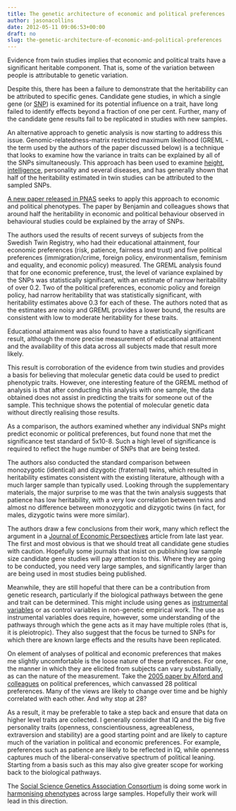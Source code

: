```yaml
---
title: The genetic architecture of economic and political preferences
author: jasonacollins
date: 2012-05-11 09:06:53+00:00
draft: no
slug: the-genetic-architecture-of-economic-and-political-preferences
---
```


Evidence from twin studies implies that economic and political traits have a significant heritable component. That is, some of the variation between people is attributable to genetic variation.

Despite this, there has been a failure to demonstrate that the heritability can be attributed to specific genes. Candidate gene studies, in which a single gene (or [SNP](http://en.wikipedia.org/wiki/Single-nucleotide_polymorphism)) is examined for its potential influence on a trait, have long failed to identify effects beyond a fraction of one per cent. Further, many of the candidate gene results fail to be replicated in studies with new samples.

An alternative approach to genetic analysis is now starting to address this issue. Genomic-relatedness-matrix restricted maximum likelihood (GREML - the term used by the authors of the paper discussed below) is a technique that looks to examine how the variance in traits can be explained by all of the SNPs simultaneously. This approach has been used to examine [height](http://www.nature.com/doifinder/10.1038/ng.608), [intelligence](http://www.nature.com/doifinder/10.1038/mp.2011.85), personality and several diseases, and has generally shown that half of the heritability estimated in twin studies can be attributed to the sampled SNPs.

[A new paper released in PNAS](http://www.pnas.org/content/early/2012/05/02/1120666109.abstract) seeks to apply this approach to economic and political phenotypes. The paper by Benjamin and colleagues shows that around half the heritability in economic and political behaviour observed in behavioural studies could be explained by the array of SNPs.

The authors used the results of recent surveys of subjects from the Swedish Twin Registry, who had their educational attainment, four economic preferences (risk, patience, fairness and trust) and five political preferences (immigration/crime, foreign policy, environmentalism, feminism and equality, and economic policy) measured. The GREML analysis found that for one economic preference, trust, the level of variance explained by the SNPs was statistically significant, with an estimate of narrow heritability of over 0.2. Two of the political preferences, economic policy and foreign policy, had narrow heritability that was statistically significant, with heritability estimates above 0.3 for each of these. The authors noted that as the estimates are noisy and GREML provides a lower bound, the results are consistent with low to moderate heritability for these traits.

Educational attainment was also found to have a statistically significant result, although the more precise measurement of educational attainment and the availability of this data across all subjects made that result more likely.

This result is corroboration of the evidence from twin studies and provides a basis for believing that molecular genetic data could be used to predict phenotypic traits. However, one interesting feature of the GREML method of analysis is that after conducting this analysis with one sample, the data obtained does not assist in predicting the traits for someone out of the sample. This technique shows the potential of molecular genetic data without directly realising those results.

As a comparison, the authors examined whether any individual SNPs might predict economic or political preferences, but found none that met the significance test standard of 5x10-8. Such a high level of significance is required to reflect the huge number of SNPs that are being tested.

The authors also conducted the standard comparison between monozygotic (identical) and dizygotic (fraternal) twins, which resulted in heritability estimates consistent with the existing literature, although with a much larger sample than typically used. Looking through the supplementary materials, the major surprise to me was that the twin analysis suggests that patience has low heritability, with a very low correlation between twins and almost no difference between monozygotic and dizygotic twins (in fact, for males, dizygotic twins were more similar).

The authors draw a few conclusions from their work, many which reflect the argument in a [Journal of Economic Perspectives](https://www.jasoncollins.blog/genoeconomics-molecular-genetics-and-economics/) article from late last year. The first and most obvious is that we should treat all candidate gene studies with caution. Hopefully some journals that insist on publishing low sample size candidate gene studies will pay attention to this. Where they are going to be conducted, you need very large samples, and significantly larger than are being used in most studies being published.

Meanwhile, they are still hopeful that there can be a contribution from genetic research, particularly if the biological pathways between the gene and trait can be determined. This might include using genes as [instrumental variables](http://en.wikipedia.org/wiki/Instrumental_variable) or as control variables in non-genetic empirical work. The use as instrumental variables does require, however, some understanding of the pathways through which the gene acts as it may have multiple roles (that is, it is pleiotropic). They also suggest that the focus be turned to SNPs for which there are known large effects and the results have been replicated.

On element of analyses of political and economic preferences that makes me slightly uncomfortable is the loose nature of these preferences. For one, the manner in which they are elicited from subjects can vary substantially, as can the nature of the measurement. Take the [2005 paper by Alford and colleagues](https://doi.org/10.1017/S0003055405051579) on political preferences, which canvassed 28 political preferences. Many of the views are likely to change over time and be highly correlated with each other. And why stop at 28?

As a result, it may be preferable to take a step back and ensure that data on higher level traits are collected. I generally consider that IQ and the big five personality traits (openness, conscientiousness, agreeableness, extraversion and stability) are a good starting point and are likely to capture much of the variation in political and economic preferences. For example, preferences such as patience are likely to be reflected in IQ, while openness captures much of the liberal-conservative spectrum of political leaning. Starting from a basis such as this may also give greater scope for working back to the biological pathways.

The [Social Science Genetics Association Consortium](http://www.ssgac.org/index.php) is doing some work in [harmonising phenotypes](http://www.ssgac.org/Phenotypes.php) across large samples. Hopefully their work will lead in this direction.
